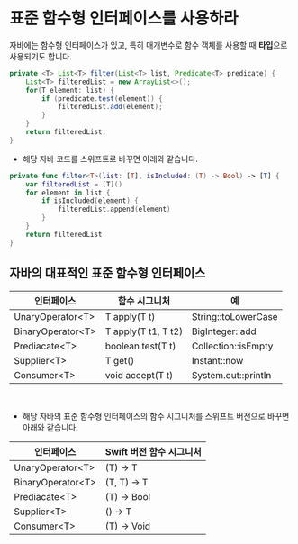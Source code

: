 # 표준 함수형 인터페이스를 사용하라 

자바에는 함수형 인터페이스가 있고, 특히 매개변수로 함수 객체를 사용할 때 **타입**으로 사용되기도 합니다.
```java
private <T> List<T> filter(List<T> list, Predicate<T> predicate) {
    List<T> filteredList = new ArrayList<>();
    for(T element: list) {
        if (predicate.test(element)) {
            filteredList.add(element);
        }
    }
    return filteredList;
}
```

* 해당 자바 코드를 스위프트로 바꾸면 아래와 같습니다. 

```swift
private func filter<T>(list: [T], isIncluded: (T) -> Bool) -> [T] {
    var filteredList = [T]()
    for element in list {
        if isIncluded(element) {
            filteredList.append(element)
        }
    }
    return filteredList
}
```

## 자바의 대표적인 표준 함수형 인터페이스

| 인터페이스 | 함수 시그니처 | 예 |
|---------|------------|---|
|UnaryOperator\<T> | T apply(T t) | String::toLowerCase | 
|BinaryOperator\<T> | T apply(T t1, T t2) | BigInteger::add | 
|Prediacate\<T> | boolean test(T t) | Collection::isEmpty | 
|Supplier\<T> | T get() | Instant::now | 
|Consumer\<T> | void accept(T t) | System.out::println |

<br>

* 해당 자바의 표준 함수형 인터페이스의 함수 시그니처를 스위프트 버전으로 바꾸면 아래와 같습니다.  

| 인터페이스 | Swift 버전 함수 시그니처 | 
|---------|-----------------|
|UnaryOperator\<T> | (T) -> T |
|BinaryOperator\<T> | (T, T) -> T |  
|Prediacate\<T> | (T) -> Bool |
|Supplier\<T> | () -> T |
|Consumer\<T> | (T) -> Void |
